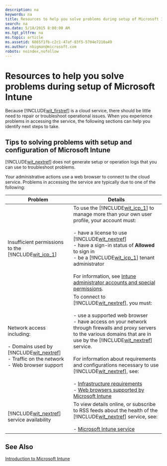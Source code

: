 ```yaml
---
description: na
keywords: na
title: Resources to help you solve problems during setup of Microsoft Intune
search: na
ms.date: 5/18/2015 8:00:00 AM
ms.tgt_pltfrm: na
ms.topic: article
ms.assetid: 6865f1fb-c2c1-47af-83f5-5704e7210a49
ms.author: nbigman@microsoft.com
robots: noindex,nofollow
---
```

# Resources to help you solve problems during setup of Microsoft Intune
Because [!INCLUDE[wit_firstref](../Token/wit_firstref_md.md)] is a cloud service, there should be little need to repair or troubleshoot operational issues. When you experience problems in accessing the service, the following sections can help you identify next steps to take.

## <a name="BKMK_ResolveSetupProblems"></a>Tips to solving problems with setup and configuration of Microsoft Intune
[!INCLUDE[wit_nextref](../Token/wit_nextref_md.md)] does not generate setup or operation logs that you can use to troubleshoot problems.

Your administrative actions use a web browser to connect to the cloud service. Problems in accessing the service are typically due to one of the following:

|Problem|Details|
|-----------|-----------|
|Insufficient permissions to the [!INCLUDE[wit_icp_1](../Token/wit_icp_1_md.md)]|To use the [!INCLUDE[wit_icp_1](../Token/wit_icp_1_md.md)] to manage more than your own user profile, your account must:<br /><br />-   have a license to use [!INCLUDE[wit_nextref](../Token/wit_nextref_md.md)]<br />-   have a sign-in status of **Allowed** to sign in<br />-   be a [!INCLUDE[wit_icp_1](../Token/wit_icp_1_md.md)] tenant administrator<br /><br />For information, see [Intune administrator accounts and special permissions](../Topic/What_to_know_before_setting_up_Microsoft_Intune.md#BKMK_AdminAccounts).|
|Network access including:<br /><br />-   Domains used by [!INCLUDE[wit_nextref](../Token/wit_nextref_md.md)]<br />-   Traffic on the network<br />-   Web browser support|To connect to [!INCLUDE[wit_nextref](../Token/wit_nextref_md.md)], you must:<br /><br />-   use a supported web browser<br />-   have access on your network through firewalls and proxy servers to the various domains that are in use by the [!INCLUDE[wit_nextref](../Token/wit_nextref_md.md)] service.<br /><br />For information about requirements and configurations necessary to use [!INCLUDE[wit_nextref](../Token/wit_nextref_md.md)], see:<br /><br />-   [Infrastructure requirements](../Topic/Network_infrastructure_requirements_for_Microsoft_Intune.md#BKMK_InfrastructureReqs)<br />-   [Web browsers supported by Microsoft Intune](../Topic/Network_infrastructure_requirements_for_Microsoft_Intune.md#BKMK_SupportedBrowsers)|
|[!INCLUDE[wit_nextref](../Token/wit_nextref_md.md)] service availability|To view details online, or subscribe to RSS feeds about the health of the [!INCLUDE[wit_nextref](../Token/wit_nextref_md.md)] service, see:<br /><br />-   [Microsoft Intune service](http://status.manage.microsoft.com/)|

## See Also
[Introduction to Microsoft Intune](../Topic/Introduction_to_Microsoft_Intune.md)

